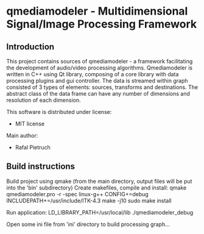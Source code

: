 qmediamodeler - Multidimensional Signal/Image Processing Framework 
==================================================================

Introduction
------------

This project contains sources of qmediamodeler - a framework facilitating the development of audio/video processing algorithms.
Qmediamodeler is written in C++ using Qt library, composing of a core library with data processing plugins and gui controller.
The data is streamed within graph consisted of 3 types of elements: sources, transforms and destinations.
The abstract class of the data frame can have any number of dimensions and resolution of each dimension.

This software is distributed under license:

* MIT license

Main author:

* Rafal Pietruch
  
    
Build instructions
------------------

Build project using qmake (from the main directory, output files will be put into the 'bin' subdirectory)
Create makefiles, compile and install:
    qmake qmediamodeler.pro -r -spec linux-g++ CONFIG+=debug INCLUDEPATH+=/usr/include/ITK-4.3
    make -j10
    sudo make install

Run application:
    LD_LIBRARY_PATH=/usr/local/lib ./qmediamodeler_debug

Open some ini file from 'ini' directory to build processing graph...

